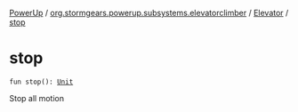 [PowerUp](../../index.md) / [org.stormgears.powerup.subsystems.elevatorclimber](../index.md) / [Elevator](index.md) / [stop](./stop.md)

# stop

`fun stop(): `[`Unit`](https://kotlinlang.org/api/latest/jvm/stdlib/kotlin/-unit/index.html)

Stop all motion

